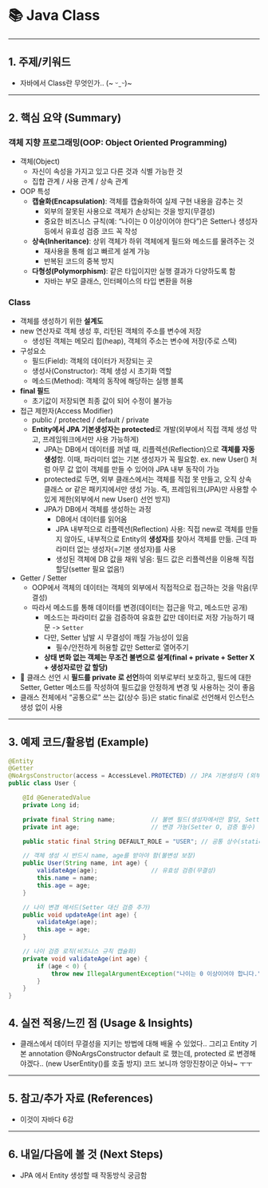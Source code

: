 # 📚 Java Class
---

## 1. 주제/키워드
- 자바에서 Class란 무엇인가.. (~ ᵕ ̫ ᵕ)~

---

## 2. 핵심 요약 (Summary)
### 객체 지향 프로그래밍(OOP: Object Oriented Programming)
- 객체(Object)
  - 자신이 속성을 가지고 있고 다른 것과 식별 가능한 것
  - 집합 관계 / 사용 관계 / 상속 관계
- OOP 특성
  - **캡슐화(Encapsulation)**: 객체를 캡슐화하여 실제 구현 내용을 감추는 것
    - 외부의 잘못된 사용으로 객체가 손상되는 것을 방지(무결성)
    - 중요한 비즈니스 규칙(예: “나이는 0 이상이어야 한다”)은 Setter나 생성자 등에서 유효성 검증 코드 꼭 작성
  - **상속(Inheritance)**: 상위 객체가 하위 객체에게 필드와 메소드를 물려주는 것
    - 재사용을 통해 쉽고 빠르게 설계 가능
    - 반복된 코드의 중복 방지
  - **다형성(Polymorphism)**: 같은 타입이지만 실행 결과가 다양하도록 함
    - 자바는 부모 클래스, 인터페이스의 타입 변환을 허용

### Class
- 객체를 생성하기 위한 **설계도**
- new 연산자로 객체 생성 후, 리턴된 객체의 주소를 변수에 저장
  - 생성된 객체는 메모리 힙(heap), 객체의 주소는 변수에 저장(주로 스택)
- 구성요소
  - 필드(Field): 객체의 데이터가 저장되는 곳
  - 생성사(Constructor): 객체 생성 시 초기화 역할
  - 메소드(Method): 객체의 동작에 해당하는 실행 블록
- **final 필드**
  - 초기값이 저장되면 최종 값이 되어 수정이 불가능
- 접근 제한자(Access Modifier)
  - public / protected / default / private
  - **Entity에서 JPA 기본생성자는 protected**로 개발(외부에서 직접 객체 생성 막고, 프레임워크에서만 사용 가능하게)
    - JPA는 DB에서 데이터를 꺼낼 때, 리플렉션(Reflection)으로 **객체를 자동 생성**함. 이때, 파라미터 없는 기본 생성자가 꼭 필요함. ex. new User() 처럼 아무 값 없이 객체를 만들 수 있어야 JPA 내부 동작이 가능
    - protected로 두면, 외부 클래스에서는 객체를 직접 못 만들고, 오직 상속 클래스 or 같은 패키지에서만 생성 가능. 즉, 프레임워크(JPA)만 사용할 수 있게 제한(외부에서 new User() 선언 방지)
    - JPA가 DB에서 객체를 생성하는 과정
      - DB에서 데이터를 읽어옴
      - JPA 내부적으로 리플렉션(Reflection) 사용: 직접 new로 객체를 만들지 않아도, 내부적으로 Entity의 **생성자**를 찾아서 객체를 만듦. 근데 파라미터 없는 생성자(=기본 생성자)를 사용
      - 생성된 객체에 DB 값을 채워 넣음: 필드 값은 리플렉션을 이용해 직접 할당(setter 필요 없음!)
- Getter / Setter
  - OOP에서 객체의 데이터는 객체의 외부에서 직접적으로 접근하는 것을 막음(무결성)
  - 따라서 메소드를 통해 데이터를 변경(데이터는 접근을 막고, 메소드만 공개)
    - 메소드는 파라미터 값을 검증하여 유효한 값만 데이터로 저장 가능하기 때문 -> ``Setter``
    - 다만, Setter 남발 시 무결성이 깨질 가능성이 있음
      - 필수/안전하게 허용할 값만 Setter로 열어주기
    - **상태 변화 없는 객체는 무조건 불변으로 설계(final + private + Setter X + 생성자로만 값 할당)**
- 🚨 클래스 선언 시 **필드를 private 로 선언**하여 외부로부터 보호하고, 필드에 대한 Setter, Getter 메소드를 작성하여 필드값을 안정하게 변경 및 사용하는 것이 좋음
- 클래스 전체에서 “공통으로” 쓰는 값(상수 등)은 static final로 선언해서 인스턴스 생성 없이 사용

---

## 3. 예제 코드/활용법 (Example)
```java
@Entity
@Getter
@NoArgsConstructor(access = AccessLevel.PROTECTED) // JPA 기본생성자 (외부 new 금지)
public class User {

    @Id @GeneratedValue
    private Long id;

    private final String name;          // 불변 필드(생성자에서만 할당, Setter X)
    private int age;                    // 변경 가능(Setter O, 검증 필수)

    public static final String DEFAULT_ROLE = "USER"; // 공통 상수(static final)

    // 객체 생성 시 반드시 name, age를 받아야 함(불변성 보장)
    public User(String name, int age) {
        validateAge(age);               // 유효성 검증(무결성)
        this.name = name;
        this.age = age;
    }

    // 나이 변경 메서드(Setter 대신 검증 추가)
    public void updateAge(int age) {
        validateAge(age);
        this.age = age;
    }

    // 나이 검증 로직(비즈니스 규칙 캡슐화)
    private void validateAge(int age) {
        if (age < 0) {
            throw new IllegalArgumentException("나이는 0 이상이어야 합니다.");
        }
    }
}

```

## 4. 실전 적용/느낀 점 (Usage & Insights)
- 클래스에서 데이터 무결성을 지키는 방법에 대해 배울 수 있었다.. 그리고 Entity 기본 annotation @NoArgsConstructor default 로 했는데, protected 로 변경해야겠다.. (new UserEntity()를 호출 방지) 코드 보니까 엉망진창이군 아놔~ ㅜㅜ
---

## 5. 참고/추가 자료 (References)
- 이것이 자바다 6강

---

## 6. 내일/다음에 볼 것 (Next Steps)
- JPA 에서 Entity 생성할 때 작동방식 궁금함
